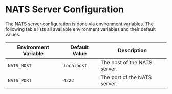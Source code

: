# NATS Server Configuration

The NATS server configuration is done via environment variables. The following table lists all available environment variables and their default values.

| Environment Variable | Default Value | Description                  |
|----------------------|---------------|------------------------------|
| `NATS_HOST`          | `localhost`   | The host of the NATS server. |
| `NATS_PORT`          | `4222`        | The port of the NATS server. |
